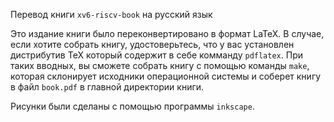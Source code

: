 Перевод книги `xv6-riscv-book` на русский язык

Это издание книги было переконвертировано в формат LaTeX.
В случае, если хотите собрать книгу, удостоверьтесь, что у вас установлен
дистрибутив TeX который содержит в себе комманду `pdflatex`. 
При таких вводных, вы сможете собрать книгу с помощью команды `make`, которая 
склонирует исходники операционной системы и соберет книгу в файл `book.pdf` в
главной директории книги.

Рисунки были сделаны с помощью программы `inkscape`.
